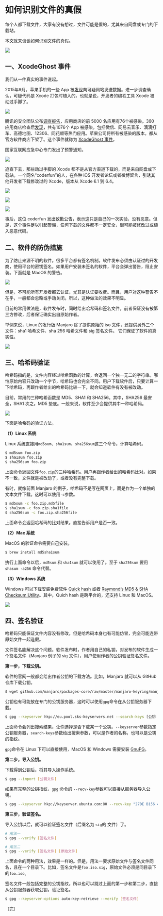 # 如何识别文件的真假

每个人都下载文件，大家有没有想过，文件可能是假的，尤其来自网盘或专门的下载站。

本文就来谈谈如何识别文件的真假。

![](https://www.wangbase.com/blogimg/asset/201911/bg2019112604.jpg)

## 一、XcodeGhost 事件

我们从一件真实的事件说起。

2015年9月，苹果手机的一些 App 被[发现](https://web.archive.org/web/20150920191633/http://drops.wooyun.org/news/8864)向可疑网站发送数据。进一步调查确认，可疑代码是 Xcode 打包时植入的。也就是说，开发者的编程工具 Xcode 被动过手脚了。

![](https://www.wangbase.com/blogimg/asset/201911/bg2019112605.jpg)

腾讯的安全团队公布[调查报告](https://security.tencent.com/index.php/blog/msg/96)，应用商店的前 5000 名应用有76个被感染。360 应用商店检查后[发现](https://www.anquanke.com/post/id/82436)，共有1076个 App 被感染，包括微信、网易云音乐、滴滴打车、高德地图、12306、同花顺等热门应用。苹果公司将所有被感染的版本，都从官方软件商店下架了。这个事件就称为 [XcodeGhost 事件](https://zh.wikipedia.org/wiki/XcodeGhost%E9%A3%8E%E6%B3%A2)。

国家互联网应急中心专门发出了预警通知。

![](https://www.wangbase.com/blogimg/asset/201911/bg2019112606.jpg)

追查下去，那些动过手脚的 Xcode 都不是从官方渠道下载的，而是来自网盘或下载站。一个网名“coderfun”的人，在各种 iOS 开发者论坛或者微博留言，引诱其他开发者下载修改过的 Xcode，版本从 Xcode 6.1 到 6.4。

![](https://www.wangbase.com/blogimg/asset/201911/bg2019112607.jpg)

![](https://www.wangbase.com/blogimg/asset/201911/bg2019112608.jpg)

![](https://www.wangbase.com/blogimg/asset/201911/bg2019112609.jpg)

事后，这位 coderfun 发出致歉公告，表示这只是自己的一次实验，没有恶意。但是，这个事件足以引起警惕，任何下载的文件都不一定安全，很可能被修改过或植入恶意代码。

## 二、软件的防伪措施

为了防止来源不明的软件，很多平台都有签名机制。软件发布必须由认证过的开发商，使用平台的密钥签名。如果用户安装未签名的软件，平台会弹出警告，阻止安装。下面就是 MacOS 的警告。

![](https://www.wangbase.com/blogimg/asset/201911/bg2019112511.jpg)

但是，不可能所有开发者都去认证，尤其是认证要收费。而且，用户对这种警告不在乎，一般都会忽略或手动关闭。所以，这种做法的效果不明显。

目前的常用做法是，软件发布时，同时给出哈希码和签名文件。前者保证没有被第三方修改，后者保证确实出自原始作者。

举例来说，Linux 的发行版 Manjaro 除了提供原始的 iso 文件，还提供另外三个文件：sha1 哈希文件、sha 256 哈希文件和 sig 签名文件。 它们保证了软件的真实性。

![](https://www.wangbase.com/blogimg/asset/201911/bg2019112512.jpg)

## 三、哈希码验证

哈希码指的是，文件内容经过哈希函数的计算，会返回一个独一无二的字符串。哪怕原始内容只改动一个字节，哈希码也会完全不同。用户下载软件后，只要计算一下哈希码，再跟作者给出的哈希码比较一下，就会知道软件有没有被改动。

目前，常用的三种哈希函数是 MD5、SHA1 和 SHA256。其中，SHA256 最安全，SHA1 次之，MD5 垫底。一般来说，软件至少会提供其中一种哈希码。

![](https://www.wangbase.com/blogimg/asset/201911/bg2019112610.jpg)

下面是哈希码的验证方法。

**（1）Linux 系统**

Linux 系统直接用`md5sum`、`sha1sum`、`sha256sum`这三个命令，计算哈希码。

```bash
$ md5sum foo.zip
$ sha1sum foo.zip
$ sha256sum foo.zip
```

上面命令返回文件`foo.zip`的三种哈希码。用户再跟作者给出的哈希码比对。如果不一致，文件就是被改动了，或者没有完整下载。

有时，就像前面 Manjaro 的例子，哈希码不是写在网页上，而是作为一个单独的文本文件下载。这时可以使用`-c`参数。

```bash
$ md5sum -c foo.zip.md5file
$ sha1sum -c foo.zip.sha1file
$ sha256sum -c foo.zip.sha256file
```

上面命令会返回哈希码的比对结果，直接告诉用户是否一致。

**（2）Mac 系统**

MacOS 的验证命令需要自己安装。

```bash
$ brew install md5sha1sum
```

执行上面命令以后，`md5sum` 和 `sha1sum` 就可以使用了。至于 `sha256sum` 要用 `shasum -a256` 命令代替。

**（3）Windows 系统**

Windows 可以下载安装免费软件 [Quick hash](https://www.quickhash-gui.org/) 或者 [Raymond’s MD5 & SHA Checksum Utility](https://download.cnet.com/MD5-SHA-Checksum-Utility/3000-2092_4-10911445.html)。其中，Quich hash 是跨平台的，还支持 Linux 和 MacOS。

![](https://www.wangbase.com/blogimg/asset/201911/bg2019112513.jpg)

## 四、签名验证

哈希码只能保证文件内容没有修改，但是哈希码本身也有可能仿冒，完全可能连带原始文件一起造假。

文件签名能解决这个问题。软件发布时，作者用自己的私钥，对发布的软件生成一个签名文件（Manjaro 例子的 sig 文件），用户使用作者的公钥验证签名文件。

**第一步，下载公钥。**

软件的官网一般都会给出作者公钥的下载方法。比如，Manjaro 就可以从 GitHub 仓库下载公钥。

```bash
$ wget github.com/manjaro/packages-core/raw/master/manjaro-keyring/manjaro.gpg
```

公钥也有可能放在专门的公钥服务器，这时可以使用`gpg`命令在从公钥服务器下载。

```bash
$ gpg --keyserver hkp://eu.pool.sks-keyservers.net --search-keys [公钥 ID]
```

上面命令会列出搜索结果，让你选择是否下载某一个公钥。`--keyserver`参数指定公钥服务器，`search-keys`参数给出搜索参数，可以是作者的名称，也可以是公钥的指纹。

`gpg`命令在 Linux 下可以直接使用，MacOS 和 Windows 需要安装 [GnuPG](https://gnupg.org/download/index.html)。

**第二步，导入公钥。**

下载得到公钥后，将其导入操作系统。

```bash
$ gpg --import [公钥文件]
```

如果有完整的公钥指纹，`gpg` 命令的 `--recv-key`参数可以直接从服务器导入公钥。

```bash
$ gpg --keyserver hkp://keyserver.ubuntu.com:80 --recv-key "27DE B156 44C6 B3CF 3BD7 D291 300F 846B A25B AE09"
```

**第三步，验证签名。**

导入公钥以后，就可以验证签名文件（后缀名为 `sig`的 文件）了。

```bash
# 用法一
$ gpg --verify [签名文件]

# 用法二
$ gpg --verify [签名文件] [原始文件]
```

上面命令的两种用法，效果是一样的。但是，用法一要求原始文件与签名文件同名，且在一个目录下。比如，签名文件是`foo.iso.sig`，原始文件必须是同目录下的`foo.iso`。

签名文件一般包括完整的公钥指纹，所以也可以跳过上面的第一步和第二步，直接从公钥服务器获取公钥，验证签名。

```bash
$ gpg --keyserver-options auto-key-retrieve --verify [签名文件]
```

（完）

